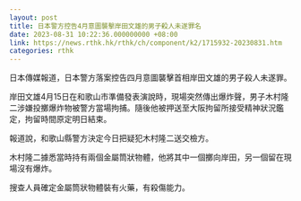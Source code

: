 ```yaml
---
layout: post
title: 日本警方控告4月意圖襲擊岸田文雄的男子殺人未遂罪名
date: 2023-08-31 10:22:36.000000000 +08:00
link: https://news.rthk.hk/rthk/ch/component/k2/1715932-20230831.htm
categories: rthk
---
```


日本傳媒報道，日本警方落案控告四月意圖襲擊首相岸田文雄的男子殺人未遂罪。

岸田文雄4月15日在和歌山市準備發表演說時，現場突然傳出爆炸聲，男子木村隆二涉嫌投擲爆炸物被警方當場拘捕。隨後他被押送至大阪拘留所接受精神狀況鑑定，拘留時間原定明日結束。

報道說，和歌山縣警方決定今日把疑犯木村隆二送交檢方。

木村隆二據悉當時持有兩個金屬筒狀物體，他將其中一個擲向岸田，另一個留在現場沒有爆炸。

搜查人員確定金屬筒狀物體裝有火藥，有殺傷能力。

